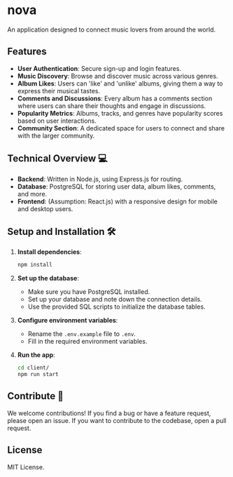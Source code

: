 # nova
An application designed to connect music lovers from around the world.

## Features
- **User Authentication**: Secure sign-up and login features.
- **Music Discovery**: Browse and discover music across various genres.
- **Album Likes**: Users can 'like' and 'unlike' albums, giving them a way to express their musical tastes.
- **Comments and Discussions**: Every album has a comments section where users can share their thoughts and engage in discussions.
- **Popularity Metrics**: Albums, tracks, and genres have popularity scores based on user interactions.
- **Community Section**: A dedicated space for users to connect and share with the larger community.

## Technical Overview 💻

- **Backend**: Written in Node.js, using Express.js for routing.
- **Database**: PostgreSQL for storing user data, album likes, comments, and more.
- **Frontend**: (Assumption: React.js) with a responsive design for mobile and desktop users.

## Setup and Installation 🛠

1. **Install dependencies**:
    ```bash
    npm install
    ```

2. **Set up the database**:
   - Make sure you have PostgreSQL installed.
   - Set up your database and note down the connection details.
   - Use the provided SQL scripts to initialize the database tables.

3. **Configure environment variables**:
   - Rename the `.env.example` file to `.env`.
   - Fill in the required environment variables.

4. **Run the app**:
    ```bash
    cd client/
    npm run start
    ```

## Contribute 🌟

We welcome contributions! If you find a bug or have a feature request, please open an issue. If you want to contribute to the codebase, open a pull request.

## License

MIT License.
